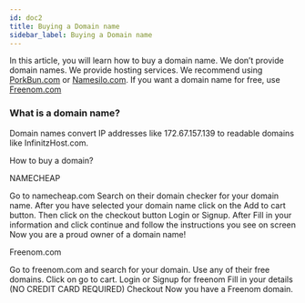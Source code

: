 ```yaml
---
id: doc2
title: Buying a Domain name
sidebar_label: Buying a Domain name
---
```

In this article, you will learn how to buy a domain name. We don’t provide domain names. We provide hosting services. We recommend using [PorkBun.com](https://porkbun.com) or [Namesilo.com](https://namesilo.com). If you want a domain name for free, use [Freenom.com](https://freenom.com)

### What is a domain name?

Domain names convert IP addresses like 172.67.157.139  to readable domains like InfinitzHost.com.

How to buy a domain?


NAMECHEAP

Go to namecheap.com
Search on their domain checker for your domain name.
After you have selected your domain name click on the Add to cart button.
Then click on the checkout button
Login or Signup.
After Fill in your information and click continue and follow the instructions you see on screen
Now you are a proud owner of a domain name!

Freenom.com

Go to freenom.com and search for your domain. Use any of their free domains.
Click on go to cart.
Login or Signup for freenom
Fill in your details (NO CREDIT CARD REQUIRED)
Checkout
Now you have a Freenom domain.

